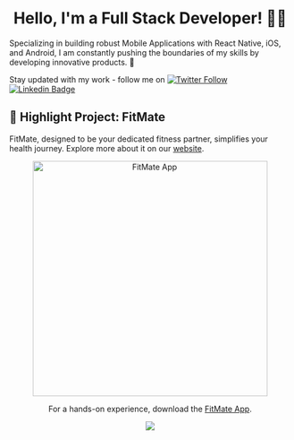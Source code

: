 <h1 align="center">Hello, I'm a Full Stack Developer! 👋🏼</h1>

 Specializing in building robust Mobile Applications with React Native, iOS, and Android, I am constantly pushing the boundaries of my skills by developing innovative products. 🚀

Stay updated with my work - follow me on [![Twitter Follow](https://img.shields.io/twitter/follow/skdev24?label=Follow&style=social)](https://twitter.com/skdev24)
 [![Linkedin Badge](https://img.shields.io/badge/-LinkedIn-blue?style=flat-square&logo=Linkedin&logoColor=white&link=https://www.linkedin.com/in/skdev24/)](https://www.linkedin.com/in/skdev24/)


## 🌟 Highlight Project: FitMate

FitMate, designed to be your dedicated fitness partner, simplifies your health journey. Explore more about it on our [website](https://fitmateai.app).

<p align="center">
  <img src="https://github.com/skdev24/skdev24/assets/16745006/06f09645-51be-46ed-a2d2-531fe96ea9a7" alt="FitMate App" height="420" loading="lazy"/>
</p>

<p align="center">
For a hands-on experience, download the <a href="https://fitmateai.app/download">FitMate App</a>.
</p>

<p align="center">
  <img align='center' src="https://visitor-badge.laobi.icu/badge?page_id=skdev24.visitor-badge">
</p>
